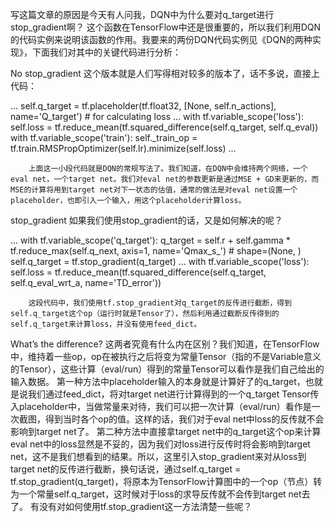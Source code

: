 写这篇文章的原因是今天有人问我，DQN中为什么要对q_target进行stop_gradient啊？ 
        这个函数在TensorFlow中还是很重要的，所以我们利用DQN的代码实例来说明该函数的作用。我要来的两份DQN代码实例见《DQN的两种实现》，下面我们对其中的关键代码进行分析：

No stop_gradient
        这个版本就是人们写得相对较多的版本了，话不多说，直接上代码：

...
self.q_target = tf.placeholder(tf.float32, [None, self.n_actions], name='Q_target')  # for calculating loss
...
with tf.variable_scope('loss'):
            self.loss = tf.reduce_mean(tf.squared_difference(self.q_target, self.q_eval))
with tf.variable_scope('train'):
            self._train_op = tf.train.RMSPropOptimizer(self.lr).minimize(self.loss)
...

        上面这一小段代码就是DQN的常规写法了。我们知道，在DQN中会维持两个网络，一个eval net，一个target net。我们对eval net的参数更新是通过MSE + GD来更新的，而MSE的计算将用到target net对下一状态的估值，通常的做法是对eval net设置一个placeholder，也即引入一个输入，用这个placeholder计算loss。

stop_gradient
        如果我们使用stop_gradient的话，又是如何解决的呢？

...
with tf.variable_scope('q_target'):
            q_target = self.r + self.gamma * tf.reduce_max(self.q_next, axis=1, name='Qmax_s_')    # shape=(None, )
            self.q_target = tf.stop_gradient(q_target)
...
with tf.variable_scope('loss'):
            self.loss = tf.reduce_mean(tf.squared_difference(self.q_target, self.q_eval_wrt_a, name='TD_error'))

        这段代码中，我们使用tf.stop_gradient对q_target的反传进行截断，得到self.q_target这个op（运行时就是Tensor了），然后利用通过截断反传得到的self.q_target来计算loss，并没有使用feed_dict。

What’s the difference?
        这两者究竟有什么内在区别？我们知道，在TensorFlow中，维持着一些op，op在被执行之后将变为常量Tensor（指的不是Variable意义的Tensor），这些计算（eval/run）得到的常量Tensor可以看作是我们自己给出的输入数据。 
        第一种方法中placeholder输入的本身就是计算好了的q_target，也就是说我们通过feed_dict，将对target net进行计算得到的一个q_target Tensor传入placeholder中，当做常量来对待，我们可以把一次计算（eval/run）看作是一次截图，得到当时各个op的值。这样的话，我们对于eval net中loss的反传就不会影响到target net了。 
        第二种方法中直接拿target net中的q_target这个op来计算eval net中的loss显然是不妥的，因为我们对loss进行反传时将会影响到target net，这不是我们想看到的结果。所以，这里引入stop_gradient来对从loss到target net的反传进行截断，换句话说，通过self.q_target = tf.stop_gradient(q_target)，将原本为TensorFlow计算图中的一个op（节点）转为一个常量self.q_target，这时候对于loss的求导反传就不会传到target net去了。 
        有没有对如何使用tf.stop_gradient这一方法清楚一些呢？ 
